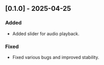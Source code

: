 ## [0.1.0] - 2025-04-25
### Added
- Added slider for audio playback.
### Fixed
- Fixed various bugs and improved stability.